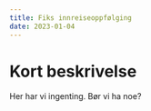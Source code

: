 ```yaml
---
title: Fiks innreiseoppfølging
date: 2023-01-04
---
```


# Kort beskrivelse
Her har vi ingenting. Bør vi ha noe?